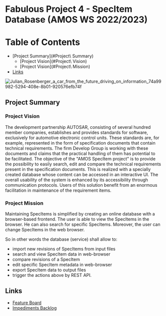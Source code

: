 # Fabulous Project 4 - SpecItem Database (AMOS WS 2022/2023)

# Table of Contents
- [Project Summary](#Project\ Summary)
    - [Project Vision](#Project\ Vision)
    - [Project Vision](#Project\ Mission)
- [Links](#Links)

![Julian_Rosenberger_a_car_from_the_future_driving_on_information_74a99982-5294-408e-8b01-920576efb74f](https://user-images.githubusercontent.com/73983419/197817465-d80da605-0746-45b0-a79c-da8eae45f20a.png)

## Project Summary
### Project Vision
The development partnership AUTOSAR, consisting of several hundred member companies, establishes and provides standards for software, exclusively for automotive electronic control units. These standards are, for example, represented in the form of specification documents that contain technical requirements. The firm Develop Group is working with these documents and claims that the practical handling of them has potential to be facilitated. The objective of the "AMOS SpecItem project" is to provide the possibility to easily search, edit and compare the technical requirements present in the specification documents. This is realized with a specially created database whose content can be accessed in an interactive UI. The overall usability of the system is enhanced by its accessibility through communication protocols. Users of this solution benefit from an enormous facilitation in maintenance of the requirement items.

### Project Mission
Maintaining SpecItems is simplified by creating an online database with a browser-based frontend.
The user is able to view the SpecItems in the browser.
He can also search for specific SpecItems.
Moreover, the user can change SpecItems in the web browser.

So in other words the database (service) shall allow to:
- import new revisions of SpecItems from input files
- search and view SpecItem data in web-browser
- compare revisions of a SpecItem
- edit specific SpecItem metadata in web-browser
- export SpecItem data to output files
- trigger the actions above by REST API.

## Links
- [Feature Board](https://github.com/orgs/amosproj/projects/9)
- [Impediments Backlog](https://github.com/orgs/amosproj/projects/10)

